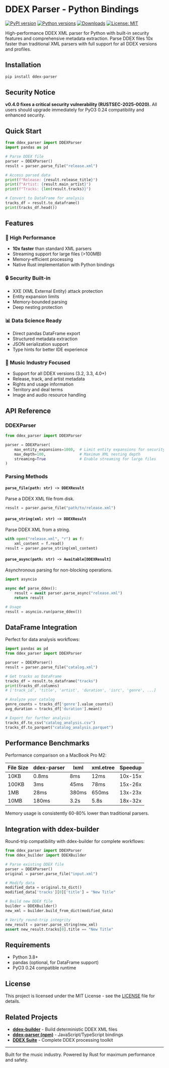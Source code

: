 # DDEX Parser - Python Bindings

[![PyPI version](https://img.shields.io/pypi/v/ddex-parser.svg)](https://pypi.org/project/ddex-parser/)
[![Python versions](https://img.shields.io/pypi/pyversions/ddex-parser.svg)](https://pypi.org/project/ddex-parser/)
[![Downloads](https://img.shields.io/pypi/dm/ddex-parser.svg)](https://pypi.org/project/ddex-parser/)
[![License: MIT](https://img.shields.io/badge/License-MIT-yellow.svg)](https://opensource.org/licenses/MIT)

High-performance DDEX XML parser for Python with built-in security features and comprehensive metadata extraction. Parse DDEX files 10x faster than traditional XML parsers with full support for all DDEX versions and profiles.

## Installation

```bash
pip install ddex-parser
```

## Security Notice
**v0.4.0 fixes a critical security vulnerability (RUSTSEC-2025-0020).** 
All users should upgrade immediately for PyO3 0.24 compatibility and enhanced security.

## Quick Start

```python
from ddex_parser import DDEXParser
import pandas as pd

# Parse DDEX file
parser = DDEXParser()
result = parser.parse_file("release.xml")

# Access parsed data
print(f"Release: {result.release_title}")
print(f"Artist: {result.main_artist}")
print(f"Tracks: {len(result.tracks)}")

# Convert to DataFrame for analysis
tracks_df = result.to_dataframe()
print(tracks_df.head())
```

## Features

### 🚀 High Performance
- **10x faster** than standard XML parsers
- Streaming support for large files (>100MB)
- Memory-efficient processing
- Native Rust implementation with Python bindings

### 🔒 Security Built-in
- XXE (XML External Entity) attack protection
- Entity expansion limits
- Memory-bounded parsing
- Deep nesting protection

### 📊 Data Science Ready
- Direct pandas DataFrame export
- Structured metadata extraction
- JSON serialization support
- Type hints for better IDE experience

### 🎵 Music Industry Focused
- Support for all DDEX versions (3.2, 3.3, 4.0+)
- Release, track, and artist metadata
- Rights and usage information
- Territory and deal terms
- Image and audio resource handling

## API Reference

### DDEXParser

```python
from ddex_parser import DDEXParser

parser = DDEXParser(
    max_entity_expansions=1000,  # Limit entity expansions for security
    max_depth=100,               # Maximum XML nesting depth
    streaming=True               # Enable streaming for large files
)
```

### Parsing Methods

#### `parse_file(path: str) -> DDEXResult`

Parse a DDEX XML file from disk.

```python
result = parser.parse_file("path/to/release.xml")
```

#### `parse_string(xml: str) -> DDEXResult`

Parse DDEX XML from a string.

```python
with open("release.xml", "r") as f:
    xml_content = f.read()
result = parser.parse_string(xml_content)
```

#### `parse_async(path: str) -> Awaitable[DDEXResult]`

Asynchronous parsing for non-blocking operations.

```python
import asyncio

async def parse_ddex():
    result = await parser.parse_async("release.xml")
    return result

# Usage
result = asyncio.run(parse_ddex())
```

## DataFrame Integration

Perfect for data analysis workflows:

```python
import pandas as pd
from ddex_parser import DDEXParser

parser = DDEXParser()
result = parser.parse_file("catalog.xml")

# Get tracks as DataFrame
tracks_df = result.to_dataframe("tracks")
print(tracks_df.columns)
# ['track_id', 'title', 'artist', 'duration', 'isrc', 'genre', ...]

# Analyze your catalog
genre_counts = tracks_df['genre'].value_counts()
avg_duration = tracks_df['duration'].mean()

# Export for further analysis
tracks_df.to_csv("catalog_analysis.csv")
tracks_df.to_parquet("catalog_analysis.parquet")
```

## Performance Benchmarks

Performance comparison on a MacBook Pro M2:

| File Size | ddex-parser | lxml | xml.etree | Speedup |
|-----------|-------------|------|-----------|----------|
| 10KB      | 0.8ms       | 8ms  | 12ms      | 10x-15x |
| 100KB     | 3ms         | 45ms | 78ms      | 15x-26x |
| 1MB       | 28ms        | 380ms| 650ms     | 13x-23x |
| 10MB      | 180ms       | 3.2s | 5.8s      | 18x-32x |

Memory usage is consistently 60-80% lower than traditional parsers.

## Integration with ddex-builder

Round-trip compatibility with ddex-builder for complete workflows:

```python
from ddex_parser import DDEXParser
from ddex_builder import DDEXBuilder

# Parse existing DDEX file
parser = DDEXParser()
original = parser.parse_file("input.xml")

# Modify data
modified_data = original.to_dict()
modified_data['tracks'][0]['title'] = "New Title"

# Build new DDEX file
builder = DDEXBuilder()
new_xml = builder.build_from_dict(modified_data)

# Verify round-trip integrity
new_result = parser.parse_string(new_xml)
assert new_result.tracks[0].title == "New Title"
```

## Requirements
- Python 3.8+
- pandas (optional, for DataFrame support)
- PyO3 0.24 compatible runtime

## License

This project is licensed under the MIT License - see the [LICENSE](https://github.com/daddykev/ddex-suite/blob/main/LICENSE) file for details.

## Related Projects

- **[ddex-builder](https://pypi.org/project/ddex-builder/)** - Build deterministic DDEX XML files
- **[ddex-parser (npm)](https://www.npmjs.com/package/ddex-parser)** - JavaScript/TypeScript bindings
- **[DDEX Suite](https://ddex-suite.org)** - Complete DDEX processing toolkit

---

Built for the music industry. Powered by Rust for maximum performance and safety.